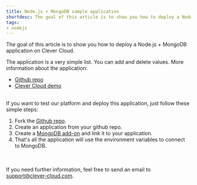 ```yaml
---
title: Node.js + MongoDB sample application
shortdesc: The goal of this article is to show you how to deploy a Node.js + MongoDB application on Clever Cloud.
tags:
- nodejs
---
```


The goal of this article is to show you how to deploy a Node.js + MongoDB application on Clever Cloud.

The application is a very simple list. You can add and delete values. More information about the application:

*  [Github repo](https://github.com/CleverCloud/demo-nodejs-mongodb)
*  [Clever Cloud demo](http://nodejs-demo.cleverapps.io/)


<br/>
If you want to test our platform and deploy this application, just follow these simple steps:

1. Fork the [Github repo](https://github.com/CleverCloud/demo-nodejs-mongodb).
2. Create an application from your github repo.
3. Create a [MongoDB add-on](/doc/addons/clever-cloud-addons/) and link it to your application.
4. That's all the application will use the environment variables to connect to MongoDB.


<br/><br/>If you need further information, feel free to send an email to <support@clever-cloud.com>.

